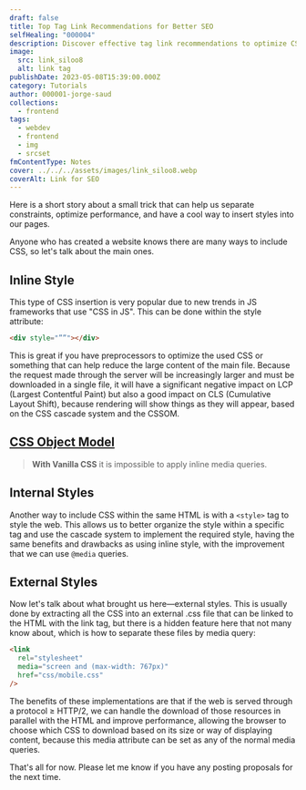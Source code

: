 ```yaml
---
draft: false
title: Top Tag Link Recommendations for Better SEO
selfHealing: "000004"
description: Discover effective tag link recommendations to optimize CSS performance and enhance your website's loading speed.
image:
  src: link_siloo8
  alt: link tag
publishDate: 2023-05-08T15:39:00.000Z
category: Tutorials
author: 000001-jorge-saud
collections:
  - frontend
tags:
  - webdev
  - frontend
  - img
  - srcset
fmContentType: Notes
cover: ../../../assets/images/link_siloo8.webp
coverAlt: Link for SEO
---
```


Here is a short story about a small trick that can help us separate constraints, optimize performance, and have a cool way to insert styles into our pages.

Anyone who has created a website knows there are many ways to include CSS, so let's talk about the main ones.

## Inline Style

This type of CSS insertion is very popular due to new trends in JS frameworks that use "CSS in JS". This can be done within the style attribute:

```html
<div style="””"></div>
```

This is great if you have preprocessors to optimize the used CSS or something that can help reduce the large content of the main file. Because the request made through the server will be increasingly larger and must be downloaded in a single file, it will have a significant negative impact on LCP (Largest Contentful Paint) but also a good impact on CLS (Cumulative Layout Shift), because rendering will show things as they will appear, based on the CSS cascade system and the CSSOM.

## [**CSS Object Model**](https://developer.mozilla.org/es/docs/Web/API/CSS_Object_Model#:~:text=El%20Modelo%20de%20objetos%20CSS,de%20CSS%20de%20forma%20din%C3%A1mica)

> **With Vanilla CSS** it is impossible to apply inline media queries.

## Internal Styles

Another way to include CSS within the same HTML is with a `<style>` tag to style the web. This allows us to better organize the style within a specific tag and use the cascade system to implement the required style, having the same benefits and drawbacks as using inline style, with the improvement that we can use `@media` queries.

## External Styles

Now let's talk about what brought us here—external styles. This is usually done by extracting all the CSS into an external .css file that can be linked to the HTML with the link tag, but there is a hidden feature here that not many know about, which is how to separate these files by media query:

```html
<link
  rel="stylesheet"
  media="screen and (max-width: 767px)"
  href="css/mobile.css"
/>
```

The benefits of these implementations are that if the web is served through a protocol ≥ HTTP/2, we can handle the download of those resources in parallel with the HTML and improve performance, allowing the browser to choose which CSS to download based on its size or way of displaying content, because this media attribute can be set as any of the normal media queries.

That's all for now. Please let me know if you have any posting proposals for the next time.
